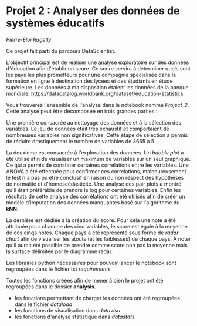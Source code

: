 # Projet 2 : Analyser des données de systèmes éducatifs
*Pierre-Eloi Ragetly*

Ce projet fait parti du parcours DataScientist.  

L'objectif principal est de réaliser une analyse exploratoire sur des données d'éducation afin d'établir un score. Ce score servira à determiner quels sont les pays les plus prometteurs pour une compagnie spécialisée dans la formation en ligne à destination des lycées et des étudiants en étude supérieure. Les données à ma disposition étaient les données de la banque mondiale.
https://datacatalog.worldbank.org/dataset/education-statistics

Vous trouverez l'ensemble de l'analyse dans le notebook nommé *Project_2*.  
Cette analyse peut être décomposée en trois grandes parties :

Une première consacrée au nettoyage des données et à la sélection des variables. Le jeu de données était très exhaustif et comportaient de nombreuses variables non significatives. Cette étape de sélection a permis de réduire drastiquement le nombre de variables de 3665 à 5.

La deuxième est consacrée à l'exploration des données. Un *bubble plot* a été utilisé afin de visualiser un maximum de variables sur un seul graphique. Ce qui a permis de constater certaines corrélations entre les variables. Une ANOVA a été effectuée pour confirmer ces corrélations, malheureusement le test n'a pas pu être conclusif en raison du non respect des hypothèses de normalité et d'homoscédasticité. Une analyse des pair plots a montré qu'il était préférable de prendre le log pour certaines variables. Enfin les résultats de cette analyse des corrélations ont été utilisés afin de créer un modèle d'imputation des données manquantes basé sur l'algorithme du **kNN**.

La dernière est dédiée à la création du score. Pour cela une note a été attribuée pour chacune des cinq variables, le score est égale à la moyenne de ces cinqs notes. Chaque pays a été représenté sous forme de *radar chart* afin de visualiser les atouts (et les faiblesses) de chaque pays. À noter qu'il aurait été possible de prendre comme score non pas la moyenne mais la surface délimitée par le diagramme radar.

Les librairies python nécessaires pour pouvoir lancer le notebook sont regroupées dans le fichier txt *requirements*

Toutes les fonctions créées afin de mener à bien le projet ont été regroupées dans le dossier **analysis**.
- les fonctions permettant de charger les données ont été regroupées dans le fichier *dataload*
- les fonctions de visualisation dans *datavisu*
- les fonctions d'analyse statistique dans *datastats*
